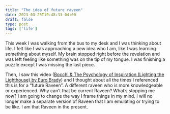 ```yaml
---
title: "The idea of future raveen"
date: 2023-03-25T19:48:33-04:00
draft: false
type: post
tags: ['life']
---
```


This week I was walking from the bus to my desk and I was thinking about life. I felt like I was approaching a new idea who I am, like I was learning something about myself. My brain stopped right before the revelation and was left feeling like something was on the tip of my tongue. I was finishing a puzzle except I was missing the last piece. 

Then, I saw this video ([Bocchi & The Psychology of Inspiration (Lighting the Lighthouse) by Euro Brady](https://youtu.be/Qk7HSiOLV7Q)) and I thought about all the times I referenced this is for a “future Raveen”. A different raveen who is more knowledgeable or experienced. Why can’t that be current Raveen? What’s stopping me now? I am going to change the way I frame things in my mind. I will no longer make a separate version of Raveen that I am emulating or trying to be like. I am that Raveen in the present.